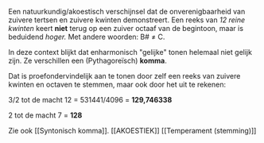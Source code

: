 Een natuurkundig/akoestisch verschijnsel dat de onverenigbaarheid van zuivere tertsen en zuivere kwinten demonstreert.
Een reeks van _12 reine kwinten_ keert **niet** terug op een zuiver octaaf van de begintoon, maar is beduidend _hoger._ Met andere woorden: B# ≠ C.

In deze context blijkt dat enharmonisch "gelijke" tonen helemaal niet gelijk zijn. Ze verschillen een (Pythagoreïsch) **komma**.

Dat is proefondervindelijk aan te tonen door zelf een reeks van zuivere kwinten en octaven te stemmen, maar ook door het uit te rekenen:

3/2 tot de macht 12 = 531441/4096 = **129,746338**

2 tot de macht 7 = **128**

Zie ook [[Syntonisch komma]].
[[AKOESTIEK]]
[[Temperament (stemming)]]